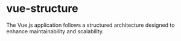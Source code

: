 # vue-structure
The Vue.js application follows a structured architecture designed to enhance maintainability and scalability. 
